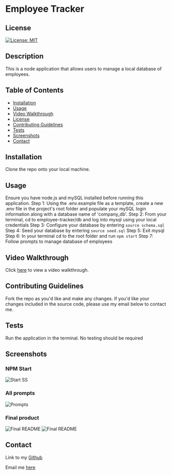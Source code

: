 # Employee Tracker

## License
[![License: MIT](https://img.shields.io/badge/License-MIT-yellow.svg)](https://opensource.org/licenses/MIT)

## Description
This is a node application that allows users to manage a local database of employees.

## Table of Contents
* [Installation](#installation)
* [Usage](#usage)
* [Video Walkthrough](#video-walkthrough)
* [License](#license)
* [Contributing Guidelines](#contributing-guidelines)
* [Tests](#tests)
* [Screenshots](#screenshots)
* [Contact](#contact)

## Installation
Clone the repo onto your local machine.

## Usage
Ensure you have node.js and mySQL installed before running this application. 
Step 1: Using the .env.example file as a template, create a new .env file in the project's root folder and populate your mySQL login information along with a database name of 'company_db'.
Step 2: From your terminal, cd to employee-tracker/db and log into mysql using your local credentials
Step 3: Configure your database by entering ```source schema.sql```
Step 4: Seed your database by entering ```source seed.sql```
Step 5: Exit mysql
Step 6: In your terminal cd to the root folder and run ```npm start```
Step 7: Follow prompts to manage database of employees

## Video Walkthrough
Click [here](https://drive.google.com/file/d/1jEK3hOVTVCMWu7i2laCGn0FZ_Z0YTaBE/view) to view a video walkthrough.

## Contributing Guidelines
Fork the repo as you'd like and make any changes. If you'd like your changes included in the source code, please use my email below to contact me.

## Tests
Run the application in the terminal. No testing should be required

## Screenshots
### NPM Start
![Start SS](<develop/resources/Screenshot 2023-11-20 122409.png>)
### All prompts
![Prompts](<develop/resources/Screenshot 2023-11-20 122655.png>)
### Final product
![Final README](<develop/resources/Screenshot 2023-11-20 122740.png>)
![Final README](<develop/resources/Screenshot 2023-11-20 122802.png>)

## Contact
Link to my [Github](https://github.com/AndrewCMonson)

Email me [here](mailto:andrewmonson908@gmail.com)
